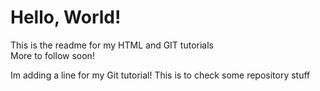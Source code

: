 # Hello, World!

This is the readme for my HTML and GIT tutorials\
More to follow soon!

Im adding a line for my Git tutorial!
This is to check some repository stuff
